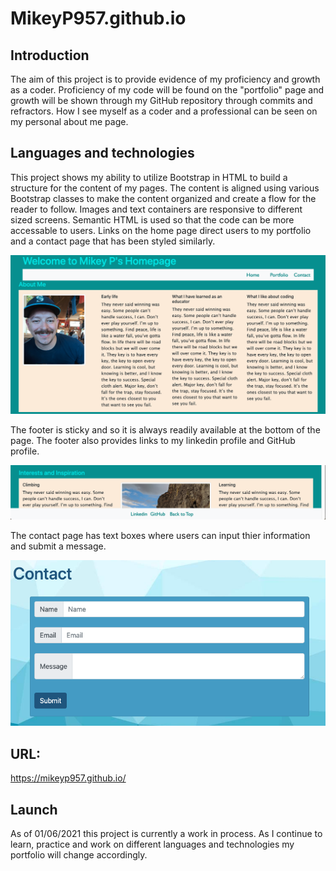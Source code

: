# MikeyP957.github.io

## Introduction
The aim of this project is to provide evidence of my proficiency and growth as a coder. Proficiency of my code will be found on the "portfolio" page and growth will be shown through my GitHub repository through commits and refractors. How I see myself as a coder and a professional can be seen on my personal about me page. 

## Languages and technologies
This project shows my ability to utilize Bootstrap in HTML to build a structure for the content of my pages. The content is aligned using various Bootstrap classes to make the content organized and create a flow for the reader to follow. Images and text containers are responsive to different sized screens. Semantic HTML is used so that the code can be more accessable to users. Links on the home page direct users to my portfolio and a contact page that has been styled similarly.  

![Screenshots](./Assets/mainPageHeader.png)

The footer is sticky and so it is always readily available at the bottom of the page. The footer also provides links to my linkedin profile and GitHub profile. 

![Screenshots](./Assets/stickyFooter.png)

The contact page has text boxes where users can input thier information and submit a message.

![Screenshots](./Assets/userInput-buttons.png)

## URL:
https://mikeyp957.github.io/

## Launch
As of 01/06/2021 this project is currently a work in process. As I continue to learn, practice and work on different languages and technologies my portfolio will change accordingly.